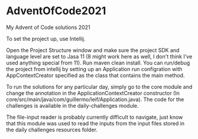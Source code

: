 # AdventOfCode2021
My Advent of Code solutions 2021

To set the project up, use Intellij.

Open the Project Structure window and make sure the project SDK and language level are set to Jasa 11 (8 might work here as well, I don't think I've used anything special from 11).
Run maven clean install.
You can run/debug the project from intellij by setting up an Application run configration with AppContextCreator specified as the class that contains the main method.

To run the solutions for any particular day, simply go to the core module and change the annotation in the ApplicationContextCreator constructor (In core/src/main/java/com/guillermo/leif/Application.java).
The code for the challenges is available in the daily-challenges module.

The file-input reader is probably currently difficult to navigate, just know that this module was used to read the inputs from the input files stored in the daily challenges resources folder.
